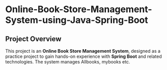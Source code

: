 # Online-Book-Store-Management-System-using-Java-Spring-Boot

## Project Overview

This project is an **Online Book Store Management System**, designed as a practice project to gain hands-on experience with **Spring Boot** and related technologies. The system manages Allbooks, mybooks etc.